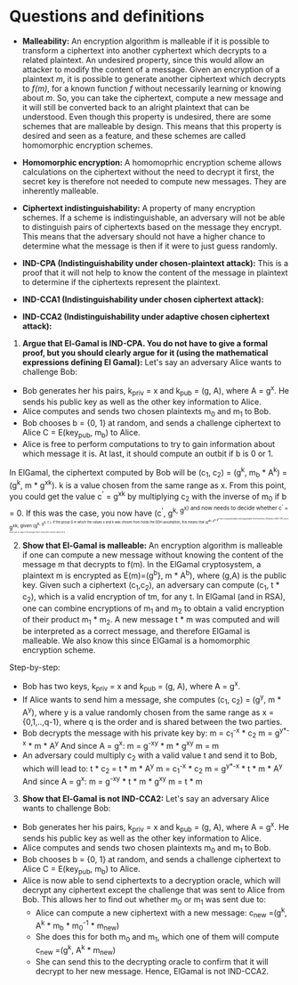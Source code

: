 # Questions and definitions

- **Malleability:** An encryption algorithm is malleable if it is possible to transform a ciphertext into another cyphertext which decrypts to a related plaintext. An undesired property, since this would allow an attacker to modify the content of a message. Given an encryption of a plaintext *m*, it is possible to generate another ciphertext which decrypts to *f(m)*, for a known function *f* without necessarily learning or knowing about *m*. So, you can take the ciphertext, compute a new message and it will still be converted back to an alright plaintext that can be understood. Even though this property is undesired, there are some schemes that are malleable by design. This means that this property is desired and seen as a feature, and these schemes are called homomorphic encryption schemes. 

- **Homomorphic encryption:** A homomoprhic encryption scheme allows calculations on the ciphertext without the need to decrypt it first, the secret key is therefore not needed to compute new messages. They are inherently malleable. 

- **Ciphertext indistinguishability:** A property of many encryption schemes. If a scheme is indistinguishable, an adversary will not be able to distinguish pairs of ciphertexts based on the message they encrypt. This means that the adversary should not have a higher chance to determine what the message is then if it were to just guess randomly. 

- **IND-CPA (Indistinguishability under chosen-plaintext attack):** This is a proof that it will not help to know the content of the message in plaintext to determine if the ciphertexts represent the plaintext. 

- **IND-CCA1 (Indistinguishability under chosen ciphertext attack):** 

- **IND-CCA2 (Indistinguishability under adaptive chosen ciphertext attack):** 


1. **Argue that El-Gamal is IND-CPA. You do not have to give a formal proof, but you should clearly argue for it (using the mathematical expressions defining El Gamal):** 
Let's say an adversary Alice wants to challenge Bob: 
- Bob generates her his pairs, k<sub>priv</sub> = x and k<sub>pub</sub> = (g, A), where A = g<sup>x</sup>. He sends his public key as well as the other key information to Alice. 
- Alice computes and sends two chosen plaintexts m<sub>0</sub> and m<sub>1</sub> to Bob. 
- Bob chooses b = {0, 1} at random, and sends a challenge ciphertext to Alice C = E(key<sub>pub</sub>, m<sub>b</sub>) to Alice.
- Alice is free to perform computations to try to gain information about which message it is. At last, it should compute an outbit if b is 0 or 1. 

In ElGamal, the ciphertext computed by Bob will be (c<sub>1</sub>, c<sub>2</sub>) = (g<sup>k</sup>, m<sub>b</sub> * A<sup>k</sup>) = (g<sup>k</sup>, m * g<sup>xk</sup>). k is a value chosen from the same range as x. From this point, you could get the value c<sup>'</sup> =  g<sup>xk</sup> by multiplying c<sub>2</sub> with the inverse of m<sub>0</sub> if b = 0. If this was the case, you now have (c<sup>'</sup>, g<sup>k</sub>, g<sup>x</sub>) and now needs to decide whether c<sup>'</sup> = g<sup>xk</sub>, given (g<sup>k</sub>, g<sup>x</sub>, c<sup>'</sup>). If the group G in which the values x and k was chosen from holds the DDH assumption, this means that (g<sup>ab</sub>, g<sup>a</sub>, g<sup>b</sub>) are computationally indistinguishable. And therefore, ElGamal is IND-CPA, since there are no way of knowing if Alice chose the correct value on b. 


2. **Show that El-Gamal is malleable:** An encryption algorithm is malleable if one can compute a new message without knowing the content of the message m that decrypts to f(m). In the ElGamal cryptosystem, a plaintext m is encrypted as E(m)=(g<sup>b</sup>}, m * A<sup>b</sup>), where (g,A) is the public key. Given such a ciphertext (c<sub>1</sub>,c<sub>2</sub>), an adversary can compute (c<sub>1</sub>, t * c<sub>2</sub>), which is a valid encryption of tm, for any t. In ElGamal (and in RSA), one can combine encryptions of m<sub>1</sub> and m<sub>2</sub> to obtain a valid encryption of their product m<sub>1</sub> * m<sub>2</sub>. A new message t * m was computed and will be interpreted as a correct message, and therefore ElGamal is malleable. We also know this since ElGamal is a homomorphic encryption scheme. 

Step-by-step:
 - Bob has two keys, k<sub>priv</sub> = x and k<sub>pub</sub> = (g, A), where A = g<sup>x</sup>.
 - If Alice wants to send him a message, she computes (c<sub>1</sub>, c<sub>2</sub>) = (g<sup>y</sup>, m * A<sup>y</sup>), where y is a value randomly chosen from the same range as x = {0,1,..,q-1}, where q is the order and is shared between the two parties.
 - Bob decrypts the message with his private key by:
 m = c<sub>1</sub><sup>-x</sup> * c<sub>2</sub>
 m = g<sup>y*-x</sup> * m * A<sup>y</sup>
 And since A = g<sup>x</sup>:
 m = g<sup>-xy</sup> * m * g<sup>xy</sup>
 m = m
 - An adversary could multiply c<sub>2</sub> with a valid value t and send it to Bob, which will lead to:
 t * c<sub>2</sub> = t * m * A<sup>y</sup>
 m = c<sub>1</sub><sup>-x</sup> * c<sub>2</sub>
 m = g<sup>y*-x</sup> * t * m * A<sup>y</sup>
 And since A = g<sup>x</sup>:
 m = g<sup>-xy</sup> * t * m * g<sup>xy</sup>
 m = t * m

3. **Show that El-Gamal is not IND-CCA2:** 
Let's say an adversary Alice wants to challenge Bob: 
- Bob generates her his pairs, k<sub>priv</sub> = x and k<sub>pub</sub> = (g, A), where A = g<sup>x</sup>. He sends his public key as well as the other key information to Alice. 
- Alice computes and sends two chosen plaintexts m<sub>0</sub> and m<sub>1</sub> to Bob. 
- Bob chooses b = {0, 1} at random, and sends a challenge ciphertext to Alice C = E(key<sub>pub</sub>, m<sub>b</sub>) to Alice.
- Alice is now able to send ciphertexts to a decryption oracle, which will decrypt any ciphertext except the challenge that was sent to Alice from Bob. This allows her to find out whether m<sub>0</sub> or m<sub>1</sub> was sent due to:
    - Alice can compute a new ciphertext with a new message: c<sub>new</sub> =(g<sup>k</sup>, A<sup>k</sup> * m<sub>b</sub> * m<sub>0</sub><sup>-1</sup> * m<sub>new</sub>)
    - She does this for both m<sub>0</sub> and m<sub>1</sub>, which one of them will compute c<sub>new</sub> =(g<sup>k</sup>, A<sup>k</sup> * m<sub>new</sub>)
    - She can send this to the decrypting oracle to confirm that it will decrypt to her new message. Hence, ElGamal is not IND-CCA2.
